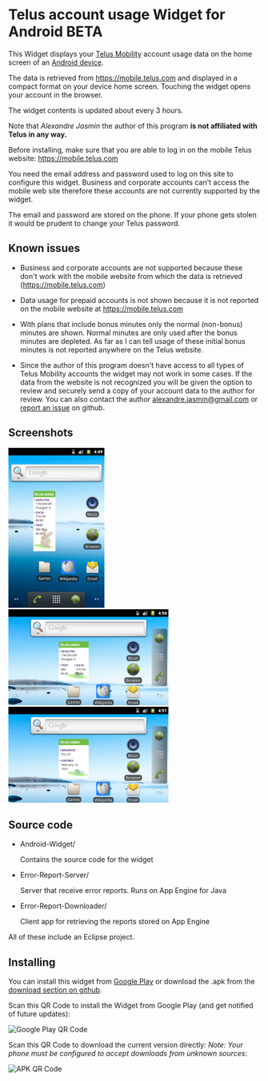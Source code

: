 Telus account usage Widget for Android BETA
===========================================

This Widget displays your [Telus Mobility][1] account usage data on the home screen of an [Android device][2].

The data is retrieved from https://mobile.telus.com and displayed in a compact format on your device home screen.
Touching the widget opens your account in the browser.

The widget contents is updated about every 3 hours.

Note that *Alexandre Jasmin* the author of this program **is not affiliated with Telus in any way.**

Before installing, make sure that you are able to log in on the mobile Telus website:
https://mobile.telus.com

You need the email address and password used to log on this site to configure this widget. Business and corporate accounts can't access the mobile web site therefore these accounts are not currently supported by the widget.

The email and password are stored on the phone. If your phone gets stolen it would be prudent to change your Telus password.


Known issues
------------

- Business and corporate accounts are not supported because these don't work with the mobile website from which the data is retrieved (https://mobile.telus.com)

- Data usage for prepaid accounts is not shown because it is not reported on the mobile website at https://mobile.telus.com

- With plans that include bonus minutes only the normal (non-bonus) minutes are shown. Normal minutes are only used
after the bonus minutes are depleted. As far as I can tell usage of these initial bonus minutes is not reported
anywhere on the Telus website.

- Since the author of this program doesn't have access to all types of Telus Mobility accounts the widget may not
work in some cases. If the data from the website is not recognized you will be given the option to review and
securely send a copy of your account data to the author for review. You can also contact the author
alexandre.jasmin@gmail.com or [report an issue][3] on github.


Screenshots
-----------
![Screenshot](https://github.com/ajasmin/telus_usage_android_widget/raw/master/media/screenshot-1-small.png)
![Screenshot](https://github.com/ajasmin/telus_usage_android_widget/raw/master/media/screenshot-2-small.png)
![Screenshot](https://github.com/ajasmin/telus_usage_android_widget/raw/master/media/screenshot-3-small.png)


Source code
-----------

 - Android-Widget/

      Contains the source code for the widget  


 - Error-Report-Server/

      Server that receive error reports. Runs on App Engine for Java


 - Error-Report-Downloader/

      Client app for retrieving the reports stored on App Engine


All of these include an Eclipse project.


Installing
----------

You can install this widget from [Google Play][4] or download the .apk from the [download section on github][5].

Scan this QR Code to install the Widget from Google Play (and get notified of future updates):

![Google Play QR Code](https://chart.googleapis.com/chart?cht=qr&chs=200x200&chl=market%3A//details%3Fid%3Dcom.github.ajasmin.telususageandroidwidget&chld=H|0)

Scan this QR Code to download the current version directly:
*Note: Your phone must be configured to accept downloads from unknown sources*:

![APK QR Code](https://chart.googleapis.com/chart?cht=qr&chs=200x200&chl=https://github.com/downloads/ajasmin/telus_usage_android_widget/Telus-Usage-BETA-13.apk&chld=H|0)




  [1]: http://www.telusmobility.com/ "Telus Website"
  [2]: http://www.android.com/ "Android Website"
  [3]: https://github.com/ajasmin/telus_usage_android_widget/issues "Issues"
  [4]: https://play.google.com/store/apps/details?id=com.github.ajasmin.telususageandroidwidget "Google Play download"
  [5]: https://github.com/ajasmin/telus_usage_android_widget/downloads "github downloads"
